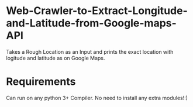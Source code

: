 # Web-Crawler-to-Extract-Longitude-and-Latitude-from-Google-maps-API

Takes a Rough Location as an Input and prints the exact location with logitude and latitude as on Google Maps.

# Requirements

Can run on any python 3+ Compiler. No need to install any extra modules!:)
